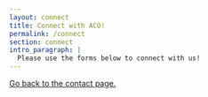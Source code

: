 ```yaml
---
layout: connect
title: Connect with ACO!
permalink: /connect
section: connect
intro_paragraph: |
  Please use the forms below to connect with us!
---
```

[Go back to the contact page.](/contact) 
